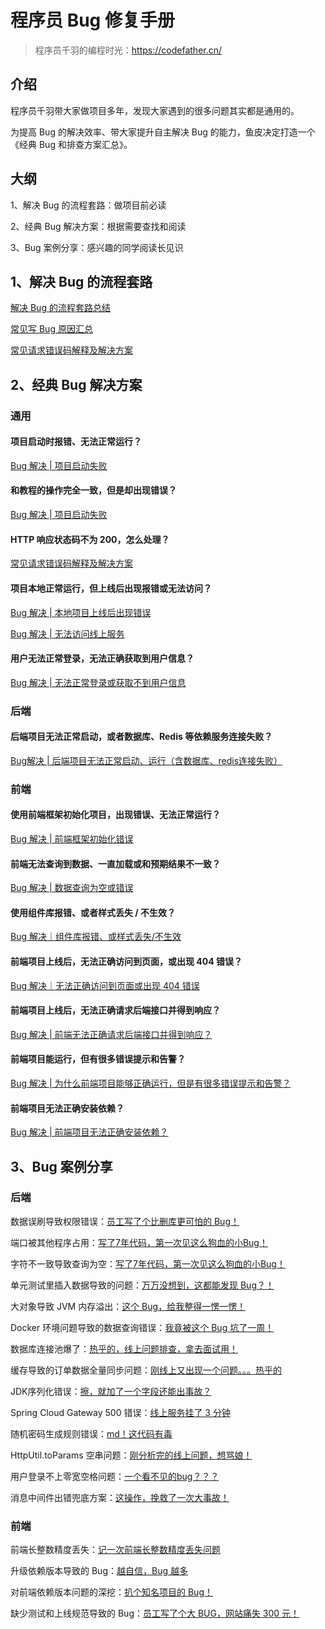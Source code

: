 # 程序员 Bug 修复手册

> 程序员千羽的编程时光：https://codefather.cn/



## 介绍

程序员千羽带大家做项目多年，发现大家遇到的很多问题其实都是通用的。

为提高 Bug 的解决效率、带大家提升自主解决 Bug 的能力，鱼皮决定打造一个《经典 Bug 和排查方案汇总》。



## 大纲

1、解决 Bug 的流程套路：做项目前必读

2、经典 Bug 解决方案：根据需要查找和阅读

3、Bug 案例分享：感兴趣的同学阅读长见识



## 1、解决 Bug 的流程套路

[解决 Bug 的流程套路总结](解决%20Bug%20的流程套路/解决%20Bug%20的流程套路总结.md)

[常见写 Bug 原因汇总](解决%20Bug%20的流程套路/常见写%20Bug%20原因汇总.md)

[常见请求错误码解释及解决方案](解决%20Bug%20的流程套路/常见请求错误码解释及解决方案.md)



## 2、经典 Bug 解决方案

### 通用

#### 项目启动时报错、无法正常运行？

[Bug 解决 | 项目启动失败](经典%20Bug%20解决方案/Bug%20解决%20%20项目启动失败.md)



#### 和教程的操作完全一致，但是却出现错误？

[Bug 解决 | 项目启动失败](经典%20Bug%20解决方案/Bug%20解决%20%20项目启动失败.md)



#### HTTP 响应状态码不为 200，怎么处理？

[常见请求错误码解释及解决方案](解决%20Bug%20的流程套路/常见请求错误码解释及解决方案.md)



#### 项目本地正常运行，但上线后出现报错或无法访问？

[Bug 解决 | 本地项目上线后出现错误](经典%20Bug%20解决方案/Bug%20解决%20%20本地项目上线后出现错误.md)

[Bug 解决 | 无法访问线上服务](经典%20Bug%20解决方案/Bug%20解决%20%20无法访问线上服务.md)



#### 用户无法正常登录，无法正确获取到用户信息？

[Bug 解决 | 无法正常登录或获取不到用户信息](经典%20Bug%20解决方案/Bug%20解决%20%20无法正常登录或获取不到用户信息.md)



### 后端

#### 后端项目无法正常启动，或者数据库、Redis 等依赖服务连接失败？

[Bug解决 | 后端项目无法正常启动、运行（含数据库、redis连接失败）](经典%20Bug%20解决方案/Bug%20解决%20%20后端项目无法正常启动，或依赖服务连接失败.md)



### 前端

#### 使用前端框架初始化项目，出现错误、无法正常运行？

[Bug 解决 | 前端框架初始化错误](经典%20Bug%20解决方案/Bug%20解决%20%20前端框架初始化错误.md)



#### 前端无法查询到数据、一直加载或和预期结果不一致？

[Bug 解决 | 数据查询为空或错误](经典%20Bug%20解决方案/Bug%20解决%20%20数据查询为空或错误.md)



#### 使用组件库报错、或者样式丢失 / 不生效？

[Bug 解决｜组件库报错、或样式丢失/不生效](经典%20Bug%20解决方案/Bug%20解决｜组件库报错、或样式丢失不生效.md)



#### 前端项目上线后，无法正确访问到页面，或出现 404 错误？

[Bug 解决｜无法正确访问到页面或出现 404 错误](经典%20Bug%20解决方案/Bug%20解决｜无法正确访问到页面或出现%20404%20错误.md)



#### 前端项目上线后，无法正确请求后端接口并得到响应？

[Bug 解决 | 前端无法正确请求后端接口并得到响应？](经典%20Bug%20解决方案/Bug%20解决%20%20前端无法正确请求后端接口并得到响应？.md)



#### 前端项目能运行，但有很多错误提示和告警？

[Bug 解决 | 为什么前端项目能够正确运行，但是有很多错误提示和告警？](经典%20Bug%20解决方案/Bug%20解决%20%20前端项目能运行，但有很多错误提示和告警？.md)



#### 前端项目无法正确安装依赖？

[Bug 解决 | 前端项目无法正确安装依赖？](经典%20Bug%20解决方案/Bug%20解决%20%20前端项目无法正确安装依赖？.md)



## 3、Bug 案例分享

### 后端

数据误刷导致权限错误：[员工写了个比删库更可怕的 Bug！](https://mp.weixin.qq.com/s?__biz=MzI1NDczNTAwMA==&mid=2247546578&idx=1&sn=03f057dbc8b763d9f0e5e2f1bf575d16&chksm=e9c2d125deb558332c23ce786deb3220d5df41b540f3496fcae0cb70bb8d077518ff48dd315b&token=593920816&lang=zh_CN#rd)

端口被其他程序占用：[写了7年代码，第一次见这么狗血的小Bug！](https://mp.weixin.qq.com/s?__biz=MzI1NDczNTAwMA==&mid=2247556008&idx=1&sn=d5954518f92cdeaa9697e127a461494d&chksm=e9c2fc5fdeb57549f682fe35b2cd2454e03617fedc63f4681a60a8e87a0ba7b677172468f6b0&token=661451642&lang=zh_CN#rd)

字符不一致导致查询为空：[写了7年代码，第一次见这么狗血的小Bug！](https://mp.weixin.qq.com/s?__biz=MzI1NDczNTAwMA==&mid=2247543723&idx=1&sn=3db0d0bcf9311f7f77c73bd35005515b&chksm=e9c2cc5cdeb5454abe0a9ac6dccbeaa80e9dc540f34f05bbc49f0b92f9be3ca63c6c5fc25c38&token=593920816&lang=zh_CN#rd)

单元测试里插入数据导致的问题：[万万没想到，这都能发现 Bug？！](https://mp.weixin.qq.com/s?__biz=MzI1NDczNTAwMA==&mid=2247503753&idx=1&sn=b399e25957b5a39ba4c96f8d6c29ac95&chksm=e9c2287edeb5a168922a382aab3668b7a35fa0d7e8661b4aebbe76de235496dc3ccce6fb0f45&token=579718986&lang=zh_CN&scene=21#wechat_redirect)

大对象导致 JVM 内存溢出：[这个 Bug，给我整得一愣一愣！](https://mp.weixin.qq.com/s?__biz=MzI1NDczNTAwMA==&mid=2247504756&idx=1&sn=c55d1fcd2aa397d848d63dcc7d7d58d5&chksm=e9c23483deb5bd95ca312e3e2d782f174aeb47a364c18f0bd9372b60dec832c9d2dc2aaf7308&token=579718986&lang=zh_CN&scene=21#wechat_redirect)

Docker 环境问题导致的数据查询错误：[我竟被这个 Bug 坑了一周！](https://mp.weixin.qq.com/s?__biz=MzI1NDczNTAwMA==&mid=2247502291&idx=2&sn=8ad9225d5df4623e98034a1272baab62&chksm=e9c22e24deb5a7324214dd50200b7e9ba000715fff8613f90fc1d44422f431cbfda5b6542146&token=579718986&lang=zh_CN&scene=21#wechat_redirect)

数据库连接池爆了：[热乎的，线上问题排查，拿去面试用！](https://mp.weixin.qq.com/s/WCeHESrSFz6vdRXKXAmrEA)

缓存导致的订单数据全量同步问题：[刚线上又出现一个问题。。。热乎的](https://mp.weixin.qq.com/s/aXMwJYdajmD0DYrLZWgJoQ)

JDK序列化错误：[擦，就加了一个字段还能出事故？](https://mp.weixin.qq.com/s/4mliEkrwUSH1Xu1lhHcOeQ)

Spring Cloud Gateway 500 错误：[线上服务挂了 3 分钟](https://mp.weixin.qq.com/s/yxeGF1IYN5_CrIubDdXSyw)

随机密码生成规则错误：[md！这代码有毒](https://mp.weixin.qq.com/s/n0OSHUJmLlUKh30R_xF29A)

HttpUtil.toParams 空串问题：[刚分析完的线上问题，想骂娘！](https://mp.weixin.qq.com/s/KkErgp85lx5mWUD_1v6XfQ)

用户登录不上零宽空格问题：[一个看不见的bug？？？](https://mp.weixin.qq.com/s/O5slZJZ-oJ_BeXe5emXRxQ)

消息中间件出错兜底方案：[这操作，挽救了一次大事故！](https://mp.weixin.qq.com/s/zgDt-VflpsJ99IWAJAo0TA)



### 前端

前端长整数精度丢失：[记一次前端长整数精度丢失问题](https://mp.weixin.qq.com/s?__biz=MzI1NDczNTAwMA==&mid=2247483942&idx=1&sn=dcb95d601500acea61c8e396c6866d9b&scene=21#wechat_redirect)

升级依赖版本导致的 Bug：[越自信，Bug 越多](https://mp.weixin.qq.com/s?__biz=MzI1NDczNTAwMA==&mid=2247504515&idx=1&sn=417207855fdfa774c0ee6515f8f1d711&chksm=e9c23574deb5bc6212cc6ac9d38eafacdcfaaaece5f3f1250763ae7fb27c096e9c20f949759a&token=579718986&lang=zh_CN&scene=21#wechat_redirect)

对前端依赖版本问题的深挖：[扒个知名项目的 Bug！](https://mp.weixin.qq.com/s?__biz=MzI1NDczNTAwMA==&mid=2247498523&idx=1&sn=0584d43c069dfa88d750e1752e63dd5c&scene=21#wechat_redirect)

缺少测试和上线规范导致的 Bug：[员工写了个大 BUG，网站痛失 300 元！](https://mp.weixin.qq.com/s?__biz=MzI1NDczNTAwMA==&mid=2247558252&idx=1&sn=2d0b24ce497a723d6d179e59bd17953c&chksm=e9c3039bdeb48a8d26043662343ae14e448c6ca8a948386e49d631089301e6ad3d0d1884402f&token=1492589791&lang=zh_CN#rd)
